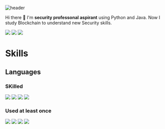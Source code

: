 ![header](https://capsule-render.vercel.app/api?type=wave&color=auto&height=300&section=header&text=WifiHub's%20page&fontSize=90)

Hi there 👋 I'm <b>security professonal aspirant</b> using Python and Java. 
Now I study Blockchain to understand new Security skills. 

<!--
**WifiHubKR/WifiHubKR** is a ✨ _special_ ✨ repository because its `README.md` (this file) appears on your GitHub profile.

Here are some ideas to get you started:

- 🔭 I’m currently working on ...
- 🌱 I’m currently learning ...
- 👯 I’m looking to collaborate on ...
- 🤔 I’m looking for help with ...
- 💬 Ask me about ...
- 📫 How to reach me: ...
- 😄 Pronouns: ...
- ⚡ Fun fact: ...
-->

<img src="https://img.shields.io/badge/kimjh456789@gmail.com-EA4335?style=flat-square&logo=Gmail&logoColor=white"/> <img src="https://img.shields.io/badge/rkawnsgud22@naver.com-03C75A?style=flat-square&logo=Naver&logoColor=white"/> 
[<img src="https://img.shields.io/badge/Notion-000000?style=flat-square&logo=Notion&logoColor=white"/>](https://www.notion.so/533a7bdbc2d54887a4fe2bee5fdcd4ac?pvs=4)

# Skills 

## Languages
### SKilled 
<img src="https://img.shields.io/badge/Solidity-363636?style=flat-square&logo=Solidity&logoColor=white"/> <img src="https://img.shields.io/badge/Python-3776AB?style=flat-square&logo=Python&logoColor=white"/>  <img src="https://img.shields.io/badge/JavaScript-F7DF1E?style=flat-square&logo=JavaScript&logoColor=white"> <img src="https://img.shields.io/badge/C Language-A8B9CC?style=flat-square&logo=c&logoColor=black">

### Used at least once
<img src="https://img.shields.io/badge/Kotlin-7F52FF?style=flat-square&logo=Kotlin&logoColor=white"/> <img src="https://img.shields.io/badge/c++-00599C?style=flat-square&logo=cplusplus&logoColor=white"/> <img src="https://img.shields.io/badge/java-FFFFFF?style=flat-square&logo=OpenJDK&logoColor=black"/> <img src="https://img.shields.io/badge/HTML5-E34F26?style=flat-square&logo=HTML5&logoColor=white"/>
